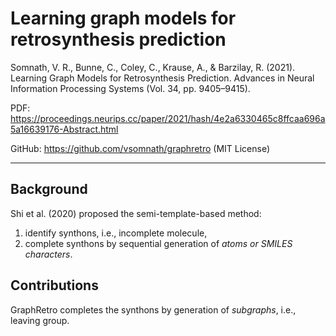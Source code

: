 # Learning graph models for retrosynthesis prediction

Somnath, V. R., Bunne, C., Coley, C., Krause, A., & Barzilay, R. (2021). Learning Graph Models for Retrosynthesis Prediction. Advances in Neural Information Processing Systems (Vol. 34, pp. 9405–9415).

PDF: https://proceedings.neurips.cc/paper/2021/hash/4e2a6330465c8ffcaa696a5a16639176-Abstract.html

GitHub: https://github.com/vsomnath/graphretro (MIT License)

---

## Background

Shi et al. (2020) proposed the semi-template-based method:

1. identify synthons, i.e., incomplete molecule,
2. complete synthons by sequential generation of *atoms or SMILES characters*.

## Contributions

GraphRetro completes the synthons by generation of *subgraphs*, i.e., leaving group. 

